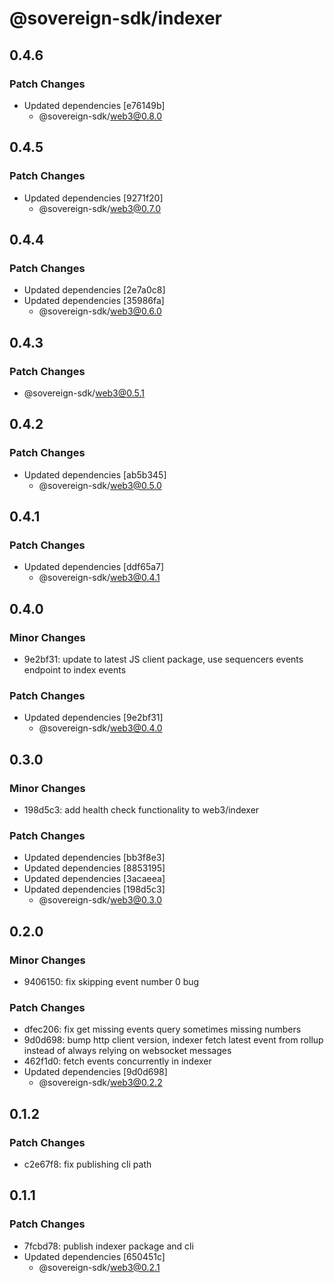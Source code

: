 # @sovereign-sdk/indexer

## 0.4.6

### Patch Changes

- Updated dependencies [e76149b]
  - @sovereign-sdk/web3@0.8.0

## 0.4.5

### Patch Changes

- Updated dependencies [9271f20]
  - @sovereign-sdk/web3@0.7.0

## 0.4.4

### Patch Changes

- Updated dependencies [2e7a0c8]
- Updated dependencies [35986fa]
  - @sovereign-sdk/web3@0.6.0

## 0.4.3

### Patch Changes

- @sovereign-sdk/web3@0.5.1

## 0.4.2

### Patch Changes

- Updated dependencies [ab5b345]
  - @sovereign-sdk/web3@0.5.0

## 0.4.1

### Patch Changes

- Updated dependencies [ddf65a7]
  - @sovereign-sdk/web3@0.4.1

## 0.4.0

### Minor Changes

- 9e2bf31: update to latest JS client package, use sequencers events endpoint to index events

### Patch Changes

- Updated dependencies [9e2bf31]
  - @sovereign-sdk/web3@0.4.0

## 0.3.0

### Minor Changes

- 198d5c3: add health check functionality to web3/indexer

### Patch Changes

- Updated dependencies [bb3f8e3]
- Updated dependencies [8853195]
- Updated dependencies [3acaeea]
- Updated dependencies [198d5c3]
  - @sovereign-sdk/web3@0.3.0

## 0.2.0

### Minor Changes

- 9406150: fix skipping event number 0 bug

### Patch Changes

- dfec206: fix get missing events query sometimes missing numbers
- 9d0d698: bump http client version, indexer fetch latest event from rollup instead of always relying on websocket messages
- 462f1d0: fetch events concurrently in indexer
- Updated dependencies [9d0d698]
  - @sovereign-sdk/web3@0.2.2

## 0.1.2

### Patch Changes

- c2e67f8: fix publishing cli path

## 0.1.1

### Patch Changes

- 7fcbd78: publish indexer package and cli
- Updated dependencies [650451c]
  - @sovereign-sdk/web3@0.2.1
